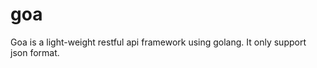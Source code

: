 goa
========
Goa is a light-weight restful api framework using golang. It only support json format.

